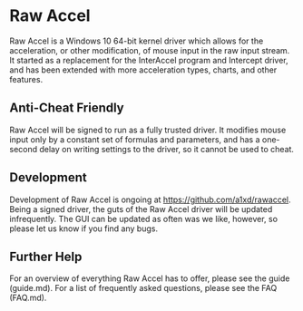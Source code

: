 # Raw Accel

Raw Accel is a Windows 10 64-bit kernel driver which allows for the acceleration, or other modification, of mouse input in the raw input stream. It started as a replacement for the InterAccel program and Intercept driver, and has been extended with more acceleration types, charts, and other features.

## Anti-Cheat Friendly

Raw Accel will be signed to run as a fully trusted driver. It modifies mouse input only by a constant set of formulas and parameters, and has a one-second delay on writing settings to the driver, so it cannot be used to cheat.

## Development

Development of Raw Accel is ongoing at https://github.com/a1xd/rawaccel. Being a signed driver, the guts of the Raw Accel driver will be updated infrequently. The GUI can be updated as often was we like, however, so please let us know if you find any bugs.

## Further Help
For an overview of everything Raw Accel has to offer, please see the guide (guide.md). For a list of frequently asked questions, please see the FAQ (FAQ.md).